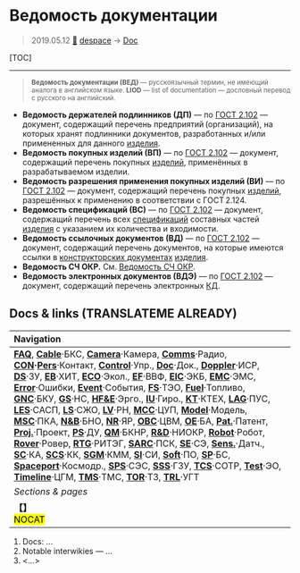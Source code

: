 # Ведомость документации
> 2019.05.12 [🚀](../index/index.md) [despace](index.md) → [Doc](doc.md)

[TOC]

---

> <small>**Ведомость документации (ВЕД)** — русскоязычный термин, не имеющий аналога в английском языке. **LIOD** — list of documentation — дословный перевод с русского на английский.</small>

   - **Ведомость держателей подлинников (ДП)** — по [ГОСТ 2.102](гост_2_102.md) — документ, содержащий перечень предприятий (организаций), на которых хранят подлинники документов, разработанных и/или примененных для данного [изделия](unit.md).
   - **Ведомость покупных изделий (ВП)** — по [ГОСТ 2.102](гост_2_102.md) — документ, содержащий перечень покупных [изделий](unit.md), применённых в разрабатываемом изделии.
   - **Ведомость разрешения применения покупных изделий (ВИ)** — по [ГОСТ 2.102](гост_2_102.md) — документ, содержащий перечень покупных [изделий](unit.md), разрешённых к применению в соответствии с ГОСТ 2.124.
   - **Ведомость спецификаций (ВС)** — по [ГОСТ 2.102](гост_2_102.md) — документ, содержащий перечень всех [спецификаций](specification.md) составных частей [изделия](unit.md) с указанием их количества и входимости.
   - **Ведомость ссылочных документов (ВД)** — по [ГОСТ 2.102](гост_2_102.md) — документ, содержащий перечень документов, на которые имеются ссылки в [конструкторских документах](doc.md) [изделия](unit.md).
   - **Ведомость СЧ ОКР.** См. [Ведомость СЧ ОКР](lordsac.md).
   - **Ведомость электронных документов (ВДЭ)** — по [ГОСТ 2.102](гост_2_102.md) — документ, содержащий перечень электронных [КД](doc.md).



## Docs & links (TRANSLATEME ALREADY)
|Navigation|
|:--|
|**[FAQ](faq.md)**, **[Cable](cable.md)**·БКС, **[Camera](cam.md)**·Камера, **[Comms](comms.md)**·Радио, **[CON](contact.md)·[Pers](person.md)**·Контакт, **[Control](control.md)**·Упр., **[Doc](doc.md)**·Док., **[Doppler](doppler.md)**·ИСР, **[DS](ds.md)**·ЗУ, **[EB](eb.md)**·ХИТ, **[ECO](ecology.md)**·Экол., **[EF](ef.md)**·ВВФ, **[ElC](elc.md)**·ЭКБ, **[EMC](emc.md)**·ЭМС, **[Error](error.md)**·Ошибки, **[Event](event.md)**·События, **[FS](fs.md)**·ТЭО, **[Fuel](fuel.md)**·Топливо, **[GNC](gnc.md)**·БКУ, **[GS](scs.md)**·НС, **[HF&E](hfe.md)**·Эрго., **[IU](iu.md)**·Гиро., **[KT](kt.md)**·КТЕХ, **[LAG](lag.md)**·ПУC, **[LES](les.md)**·САСП, **[LS](ls.md)**·СЖО, **[LV](lv.md)**·РН, **[MCC](mcc.md)**·ЦУП, **[Model](model.md)**·Модель, **[MSC](sc.md)**·ПКА, **[N&B](nnb.md)**·БНО, **[NR](nr.md)**·ЯР, **[OBC](obc.md)**·ЦВМ, **[OE](oe.md)**·БА, **[Pat.](патент.md)**·Патент, **[Proj.](project.md)**·Проект, **[PS](ps.md)**·ДУ, **[QM](qm.md)**·БКНР, **[R&D](rnd.md)**·НИОКР, **[Robot](robotics.md)**·Робот, **[Rover](rover.md)**·Ровер, **[RTG](rtg.md)**·РИТЭГ, **[SARC](sarc.md)**·ПСК, **[SE](se.md)**·СЭ, **[Sens.](sensor.md)**·Датч., **[SC](sc.md)**·КА, **[SCS](scs.md)**·КК, **[SGM](sgm.md)**·КММ, **[SI](si.md)**·СИ, **[Soft](soft.md)**·ПО, **[SP](sp.md)**·БС, **[Spaceport](spaceport.md)**·Космодр., **[SPS](sps.md)**·СЭС, **[SSS](sss.md)**·ГЗУ, **[TCS](tcs.md)**·СОТР, **[Test](test.md)**·ЭО, **[Timeline](timeline.md)**·ЦГМ, **[TMS](tms.md)**·ТМС, **[TOR](tor.md)**·ТЗ, **[TRL](trl.md)**·УГТ|
|*Sections & pages*|
|**【[](.md)】**<br> <mark>NOCAT</mark>|

   1. Docs: …
   1. Notable interwikies — …
   1. <…>
